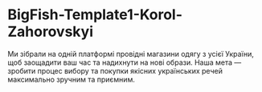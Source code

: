 # BigFish-Template1-Korol-Zahorovskyi
Ми зібрали на одній платформі провідні магазини одягу з усієї України, щоб заощадити ваш час та надихнути на нові образи. Наша мета — зробити процес вибору та покупки якісних українських речей максимально зручним та приємним.
